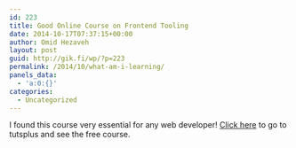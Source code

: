 ```yaml
---
id: 223
title: Good Online Course on Frontend Tooling
date: 2014-10-17T07:37:15+00:00
author: Omid Hezaveh
layout: post
guid: http://gik.fi/wp/?p=223
permalink: /2014/10/what-am-i-learning/
panels_data:
  - 'a:0:{}'
categories:
  - Uncategorized
---
```

I found this course very essential for any web developer! <a href="https://code.tutsplus.com/courses/tools-of-the-modern-web-developer/lessons/welcome" target="_blank">Click here</a> to go to tutsplus and see the free course.